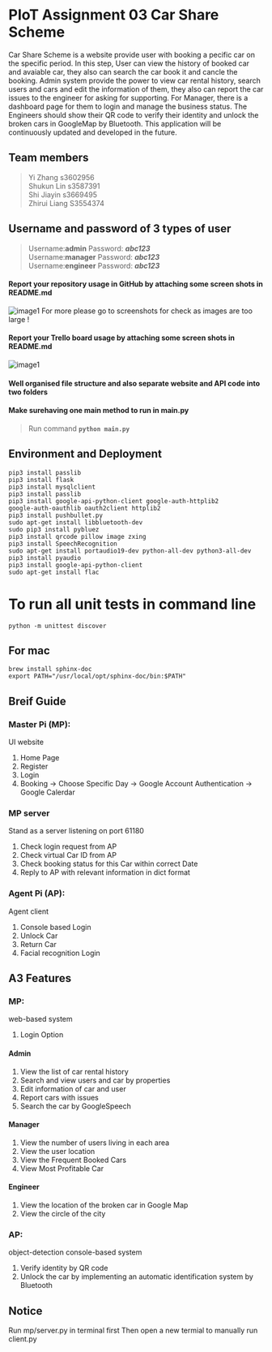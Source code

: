 # PIoT Assignment 03 Car Share Scheme
Car Share Scheme is a website provide user with booking a pecific car on the specific period. In this step, User can view the history of booked car and avaiable car, they also can search the car book it and cancle the booking. Admin system provide the power to view car rental history, search users and cars and edit the information of them, they also can report the car issues to the engineer for asking for supporting. For Manager, there is a dashboard page for them to login and manage the business status. The Engineers should show their QR code to verify their identity and unlock the broken cars in GoogleMap by Bluetooth. This application will be continuously updated and developed in the future.

## Team members 
> Yi Zhang s3602956 <br>
> Shukun Lin s3587391<br>
> Shi Jiayin s3669495<br>
> Zhirui Liang S3554374<br>

## Username and password of 3 types of user 
> Username:__admin__ Password: ***abc123***<br>
> Username:__manager__ Password: ***abc123***<br>
> Username:__engineer__ Password: ***abc123***<br>

#### Report your repository usage in GitHub by attaching some screen shots in README.md
![image1](/screenshots/2.png)
For more please go to screenshots for check as images are too large !

#### Report your Trello board usage by attaching some screen shots in README.md

![image1](/screenshots/5.png)

#### Well organised file structure and also separate website and API code into two folders

#### Make surehaving one main method to run in main.py
> Run command __`python main.py`__

## Environment and Deployment 
`pip3 install passlib`<br>
`pip3 install flask`<br>
`pip3 install mysqlclient`<br>
`pip3 install passlib`<br>
`pip3 install google-api-python-client google-auth-httplib2`<br> 
`google-auth-oauthlib oauth2client httplib2`<br>
`pip3 install pushbullet.py`<br>
`sudo apt-get install libbluetooth-dev`<br>
`sudo pip3 install pybluez`<br>
`pip3 install qrcode pillow image zxing`<br>
`pip3 install SpeechRecognition`<br>
`sudo apt-get install portaudio19-dev python-all-dev python3-all-dev`<br>
`pip3 install pyaudio`<br>
`pip3 install google-api-python-client`<br>
`sudo apt-get install flac`<br>

# To run all unit tests in command line
`python -m unittest discover`<br>

## For mac 
`brew install sphinx-doc`<br>
`export PATH="/usr/local/opt/sphinx-doc/bin:$PATH"`<br>

## Breif Guide
### Master Pi (MP): 
UI website<br>
1. Home Page<br>
2. Register<br>
3. Login<br>
4. Booking -> Choose Specific Day -> Google Account Authentication -> Google Calerdar<br>

### MP server
Stand as a server listening on port 61180
1. Check login request from AP<br>
2. Check virtual Car ID from AP<br>
3. Check booking status for this Car within correct Date<br>
4. Reply to AP with relevant information in dict format<br>

### Agent Pi (AP): ###
Agent client<br>
1. Console based Login<br>
2. Unlock Car<br>
3. Return Car<br>
4. Facial recognition Login<br>

## A3 Features
### MP:
web-based system<br>
1. Login Option
#### Admin
1. View the list of car rental history
2. Search and view users and car by properties
3. Edit information of car and user
4. Report cars with issues
5. Search the car by GoogleSpeech
#### Manager
1. View the number of users living in each area
2. View the user location
3. View the Frequent Booked Cars
4. View Most Profitable Car
#### Engineer
1. View the location of the broken car in Google Map
2. View the circle of the city


### AP:
object-detection console-based system<br>
1. Verify identity by QR code
2. Unlock the car by implementing an automatic identification system by Bluetooth



## Notice ##
Run mp/server.py in terminal first 
Then open a new termial to manually run client.py
